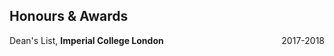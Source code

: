 ## Honours & Awards

<div style="display: flex; justify-content: space-between;">
    <div>Dean's List, <strong> Imperial College London</strong> </div>
    <div style="text-align: right;">2017-2018</div>
</div>
